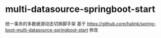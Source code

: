 # multi-datasource-springboot-start
统一事务的多数据源动态切换脚手架
基于 https://github.com/halink/spring-boot-multi-datasource-springboot-start 修改
